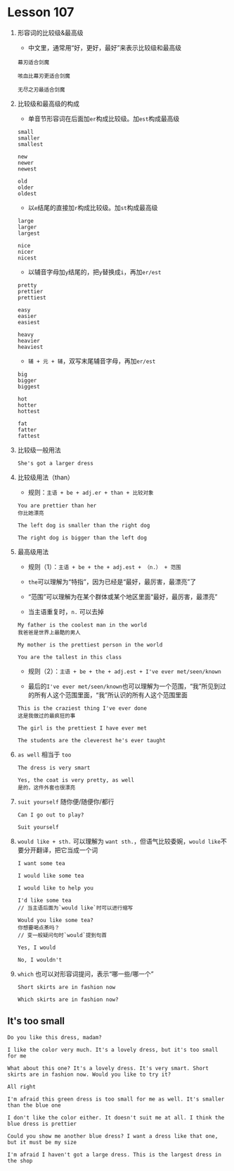 # Lesson 107

1. 形容词的比较级&最高级

   - 中文里，通常用“好，更好，最好”来表示比较级和最高级

   ```
   幕刃适合剑魔

   咳血比幕刃更适合剑魔

   无尽之刃最适合剑魔
   ```

2. 比较级和最高级的构成

   - 单音节形容词在后面加`er`构成比较级。加`est`构成最高级

   ```
   small
   smaller
   smallest

   new
   newer
   newest

   old
   older
   oldest
   ```

   - 以`e`结尾的直接加`r`构成比较级。加`st`构成最高级

   ```
   large
   larger
   largest

   nice
   nicer
   nicest
   ```

   - 以辅音字母加`y`结尾的，把`y`替换成`i`，再加`er/est`

   ```
   pretty
   prettier
   prettiest

   easy
   easier
   easiest

   heavy
   heavier
   heaviest
   ```

   - `辅 + 元 + 辅`，双写末尾辅音字母，再加`er/est`

   ```
   big
   bigger
   biggest

   hot
   hotter
   hottest

   fat
   fatter
   fattest
   ```

3. 比较级一般用法

   ```
   She's got a larger dress
   ```

4. 比较级用法（than）

   - 规则：`主语 + be + adj.er + than + 比较对象`

   ```
   You are prettier than her
   你比她漂亮

   The left dog is smaller than the right dog

   The right dog is bigger than the left dog
   ```

5. 最高级用法

   - 规则（1）：`主语 + be + the + adj.est + （n.） + 范围`

   - `the`可以理解为“特指”，因为已经是“最好，最厉害，最漂亮”了

   - “范围”可以理解为在某个群体或某个地区里面“最好，最厉害，最漂亮”

   - 当主语重复时，`n.` 可以去掉

   ```
   My father is the coolest man in the world
   我爸爸是世界上最酷的男人

   My mother is the prettiest person in the world

   You are the tallest in this class
   ```

   - 规则（2）：`主语 + be + the + adj.est + I've ever met/seen/known`

   - 最后的`I've ever met/seen/known`也可以理解为一个范围，“我”所见到过的所有人这个范围里面，“我”所认识的所有人这个范围里面

   ```
   This is the craziest thing I've ever done
   这是我做过的最疯狂的事

   The girl is the prettiest I have ever met

   The students are the cleverest he's ever taught
   ```

6. `as well` 相当于 `too`

   ```
   The dress is very smart

   Yes, the coat is very pretty, as well
   是的，这件外套也很漂亮
   ```

7. `suit yourself` 随你便/随便你/都行

   ```
   Can I go out to play?

   Suit yourself
   ```

8. `would like + sth.` 可以理解为 `want sth.`，但语气比较委婉，`would like`不要分开翻译，把它当成一个词

   ```
   I want some tea

   I would like some tea

   I would like to help you

   I'd like some tea
   // 当主语后面为`would like`时可以进行缩写

   Would you like some tea?
   你想要喝点茶吗？
   // 变一般疑问句时`would`提到句首

   Yes, I would

   No, I wouldn't
   ```

9. `which` 也可以对形容词提问，表示“哪一些/哪一个”

   ```
   Short skirts are in fashion now

   Which skirts are in fashion now?
   ```

## It's too small

```
Do you like this dress, madam?

I like the color very much. It's a lovely dress, but it's too small for me

What about this one? It's a lovely dress. It's very smart. Short skirts are in fashion now. Would you like to try it?

All right

I'm afraid this green dress is too small for me as well. It's smaller than the blue one

I don't like the color either. It doesn't suit me at all. I think the blue dress is prettier

Could you show me another blue dress? I want a dress like that one, but it must be my size

I'm afraid I haven't got a large dress. This is the largest dress in the shop
```
